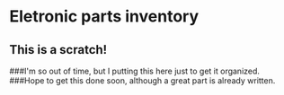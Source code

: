 # Eletronic parts inventory

## This is a scratch!

###I'm so out of time, but I putting this here just to get it organized.
###Hope to get this done soon, although a great part is already written.


